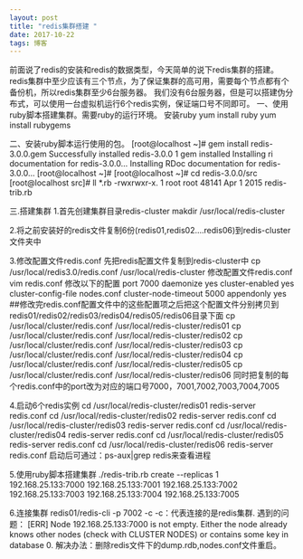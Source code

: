 ```yaml
---
layout: post
title: "redis集群搭建 "
date: 2017-10-22
tags: 博客
---
```

前面说了redis的安装和redis的数据类型，今天简单的说下redis集群的搭建。
redis集群中至少应该有三个节点，为了保证集群的高可用，需要每个节点都有个备份机，所以redis集群至少6台服务器。
我们没有6台服务器，但是可以搭建伪分布式，可以使用一台虚拟机运行6个redis实例，保证端口号不同即可。
一、使用ruby脚本搭建集群。需要ruby的运行环境。
安装ruby
yum install ruby
yum install rubygems

二、安装ruby脚本运行使用的包。
[root@localhost ~]# gem install redis-3.0.0.gem
Successfully installed redis-3.0.0
1 gem installed
Installing ri documentation for redis-3.0.0...
Installing RDoc documentation for redis-3.0.0...
[root@localhost ~]#
[root@localhost ~]# cd redis-3.0.0/src
[root@localhost src]# ll *.rb
-rwxrwxr-x. 1 root root 48141 Apr 1 2015 redis-trib.rb

三.搭建集群
1.首先创建集群目录redis-cluster
makdir /usr/local/redis-cluster

2.将之前安装好的redis文件复制6份(redis01,redis02....redis06)到redis-cluster文件夹中

3.修改配置文件redis.conf
先把redis配置文件复制到redis-cluster中
cp /usr/local/redis3.0/redis.conf /usr/local/redis-cluster
修改配置文件redis.conf
vim redis.conf
修改以下的配置
port 7000
daemonize yes
cluster-enabled yes
cluster-config-file nodes.conf
cluster-node-timeout 5000
appendonly yes
##修改完redis.conf配置文件中的这些配置项之后把这个配置文件分别拷贝到redis01/redis02/redis03/redis04/redis05/redis06目录下面
cp /usr/local/cluster/redis.conf /usr/local/redis-cluster/redis01
cp /usr/local/cluster/redis.conf /usr/local/redis-cluster/redis02
cp /usr/local/cluster/redis.conf /usr/local/redis-cluster/redis03
cp /usr/local/cluster/redis.conf /usr/local/redis-cluster/redis04
cp /usr/local/cluster/redis.conf /usr/local/redis-cluster/redis05
cp /usr/local/cluster/redis.conf /usr/local/redis-cluster/redis06
同时把复制的每个redis.conf中的port改为对应的端口号7000，7001,7002,7003,7004,7005

4.启动6个redis实例
cd /usr/local/redis-cluster/redis01
redis-server redis.conf
cd /usr/local/redis-cluster/redis02
redis-server redis.conf
cd /usr/local/redis-cluster/redis03
redis-server redis.conf
cd /usr/local/redis-cluster/redis04
redis-server redis.conf
cd /usr/local/redis-cluster/redis05
redis-server redis.conf
cd /usr/local/redis-cluster/redis06
redis-server redis.conf
启动后可通过：ps-aux|grep redis来查看进程

5.使用ruby脚本搭建集群
./redis-trib.rb create --replicas 1 192.168.25.133:7000 192.168.25.133:7001 192.168.25.133:7002 192.168.25.133:7003 192.168.25.133:7004 192.168.25.133:7005

6.连接集群
redis01/redis-cli -p 7002 -c     -c：代表连接的是redis集群.
遇到的问题：
[ERR] Node 192.168.25.133:7000 is not empty. Either the node already knows other nodes (check with CLUSTER NODES) or contains some key in database 0.
解决办法：删除redis文件下的dump.rdb,nodes.conf文件重启。




